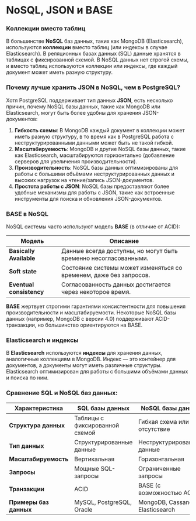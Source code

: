 # NoSQL, JSON и BASE

### Коллекции вместо таблиц

В большинстве **NoSQL** баз данных, таких как MongoDB (Elasticsearch), используются **коллекции** вместо таблиц (или индексы в случае Elasticsearch). В реляционных базах данных (SQL) данные хранятся в таблицах с фиксированной схемой. В NoSQL данных нет строгой схемы, и вместо таблиц используются коллекции или индексы, где каждый документ может иметь разную структуру.

### Почему лучше хранить JSON в NoSQL, чем в PostgreSQL?

Хотя PostgreSQL поддерживает тип данных **JSON**, есть несколько причин, почему NoSQL базы данных, такие как MongoDB или Elasticsearch, могут быть более удобны для хранения JSON-документов:

1. **Гибкость схемы**: В MongoDB каждый документ в коллекции может иметь разную структуру, в то время как в PostgreSQL работа с неструктурированными данными может быть не такой гибкой.
2. **Масштабируемость**: MongoDB и другие NoSQL базы данных, такие как Elasticsearch, масштабируются горизонтально (добавление серверов для увеличения производительности).
3. **Производительность**: NoSQL базы данных оптимизированы для работы с большими объёмами неструктурированных данных и высоких нагрузок на чтение/запись JSON-документов.
4. **Простота работы с JSON**: NoSQL базы предоставляют более удобные механизмы для работы с JSON, такие как встроенные инструменты для поиска и обновления JSON-документов.

### BASE в NoSQL

NoSQL системы часто используют модель **BASE** (в отличие от ACID):

| Модель    | Описание |
|-----------|----------|
| **Basically Available** | Данные всегда доступны, но могут быть временно несогласованными. |
| **Soft state** | Состояние системы может изменяться со временем, даже без запросов. |
| **Eventual consistency** | Согласованность данных достигается через некоторое время. |

**BASE** жертвует строгими гарантиями консистентности для повышения производительности и масштабируемости. Некоторые NoSQL базы данных (например, MongoDB с версии 4.0) поддерживают ACID-транзакции, но большинство ориентируются на BASE.

### Elasticsearch и индексы

В **Elasticsearch** используются **индексы** для хранения данных, аналогичные коллекциям в MongoDB. Индекс — это контейнер для документов, а документы могут иметь различные структуры. Elasticsearch оптимизирован для работы с большими объёмами данных и поиска по ним.

### Сравнение SQL и NoSQL баз данных:

| Характеристика                 | SQL базы данных                | NoSQL базы данных              |
|--------------------------------|---------------------------------|---------------------------------|
| **Структура данных**           | Таблицы с фиксированной схемой  | Гибкая схема или её отсутствие  |
| **Тип данных**                 | Структурированные данные        | Неструктурированные данные      |
| **Масштабируемость**           | Вертикальная                    | Горизонтальная                  |
| **Запросы**                    | Мощные SQL-запросы              | Ограниченные запросы            |
| **Транзакции**                 | ACID                           | BASE (с возможностью ACID)      |
| **Примеры баз данных**         | MySQL, PostgreSQL, Oracle       | MongoDB, Cassandra, Elasticsearch |
